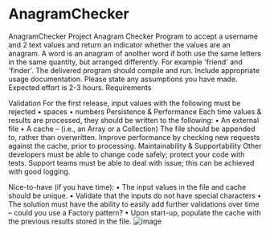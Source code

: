 # AnagramChecker
AnagramChecker Project 
Anagram Checker
Program to accept a username and 2 text values and return an indicator whether the values are an anagram.
A word is an anagram of another word if both use the same letters in the same quantity, but arranged differently.  For example 'friend' and 'finder'.
The delivered program should compile and run.  Include appropriate usage documentation.  Please state any assumptions you have made.
Expected effort is 2-3 hours.
Requirements

Validation	For the first release, input values with the following must be rejected
•	spaces 
•	numbers
Persistence & Performance	Each time values & results are processed, they should be written to the following:
•	An external file
•	A cache – (i.e., an Array or a Collection)
The file should be appended to, rather than overwritten. 
Improve performance by checking new requests against the cache, prior to processing.
Maintainability & Supportability	Other developers must be able to change code safely; protect your code with tests.
Support teams must be able to deal with issue; this can be achieved with good logging.


Nice-to-have (if you have time):
•	The input values in the file and cache should be unique.
•	Validate that the inputs do not have special characters
•	The solution must have the ability to easily add further validations over time – could you use a Factory pattern?
•	Upon start-up, populate the cache with the previous results stored in the file.
![image](https://github.com/dayzcode/AnagramChecker/assets/61425096/8089f63a-c040-4913-ac3b-beecbc903191)
